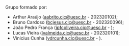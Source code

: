 Grupo formado por: 
- Arthur Araújo (aabrito.cic@uesc.br - 202320102);
- Bruno Cardoso (bcjesus.cic@uesc.br - 202320096);
- João Pedro França (jpfcoliveira.cic@uesc.br - );
- Lucas Vieira (lvalmeida.cic@uesc.br - 202320101);
- Vinicius Cunha (vdrcunha.cic@uesc.br - ).
